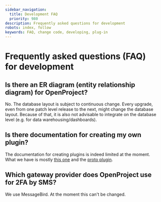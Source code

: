 ```yaml
---
sidebar_navigation:
  title: Development FAQ
  priority: 980
description: Frequently asked questions for development
robots: index, follow
keywords: FAQ, change code, developing, plug-in
---
```

# Frequently asked questions (FAQ) for development

## Is there an ER diagram (entity relationship diagram) for OpenProject?

No. The database layout is subject to continuous change. Every upgrade, even from one patch level release to the next, might change the database layout. Because of that, it is also not advisable to integrate on the database level (e.g. for data warehousing/dashboards).

## Is there documentation for creating my own plugin?

The documentation for creating plugins is indeed limited at the moment. What we have is mostly [this one](../create-openproject-plugin) and the [proto plugin](https://github.com/opf/openproject-proto_plugin).

## Which gateway provider does OpenProject use for 2FA by SMS?

We use MessageBird. At the moment this can't be changed.
